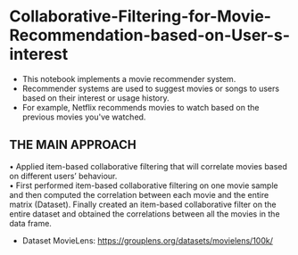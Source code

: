 # Collaborative-Filtering-for-Movie-Recommendation-based-on-User-s-interest

- This notebook implements a movie recommender system.
- Recommender systems are used to suggest movies or songs to users based on their interest or usage history.
- For example, Netflix recommends movies to watch based on the previous movies you've watched.

## THE MAIN APPROACH 
•	Applied item-based collaborative filtering that will correlate movies based on different users’ behaviour. <br />
•	First performed item-based collaborative filtering on one movie sample and then computed the correlation between each movie and the entire matrix (Dataset). Finally created an item-based collaborative filter on the entire dataset and obtained the correlations between all the movies in the data frame. 

- Dataset MovieLens: https://grouplens.org/datasets/movielens/100k/



